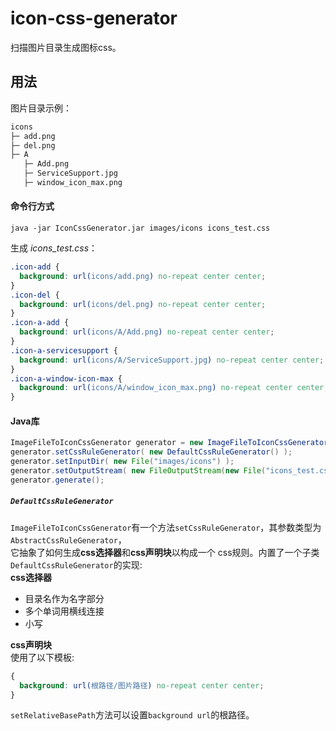 # icon-css-generator
扫描图片目录生成图标css。


## 用法

图片目录示例：
```txt
icons
├─ add.png
├─ del.png
├─ A
   ├─ Add.png
   ├─ ServiceSupport.jpg
   ├─ window_icon_max.png
```

#### 命令行方式
```shell
java -jar IconCssGenerator.jar images/icons icons_test.css
```


生成 *icons_test.css*：
```css
.icon-add {
  background: url(icons/add.png) no-repeat center center;
}
.icon-del {
  background: url(icons/del.png) no-repeat center center;
}
.icon-a-add {
  background: url(icons/A/Add.png) no-repeat center center;
}
.icon-a-servicesupport {
  background: url(icons/A/ServiceSupport.jpg) no-repeat center center;
}
.icon-a-window-icon-max {
  background: url(icons/A/window_icon_max.png) no-repeat center center;
}
```

#### Java库
```java
ImageFileToIconCssGenerator generator = new ImageFileToIconCssGenerator();
generator.setCssRuleGenerator( new DefaultCssRuleGenerator() );
generator.setInputDir( new File("images/icons") );
generator.setOutputStream( new FileOutputStream(new File("icons_test.css")) );
generator.generate();
```
##### `DefaultCssRuleGenerator`
`ImageFileToIconCssGenerator`有一个方法`setCssRuleGenerator`，其参数类型为`AbstractCssRuleGenerator`，  
它抽象了如何生成**css选择器**和**css声明块**以构成一个 css规则。内置了一个子类`DefaultCssRuleGenerator`的实现:  
**css选择器**
* 目录名作为名字部分
* 多个单词用横线连接
* 小写

**css声明块**  
使用了以下模板:
```css
{
  background: url(根路径/图片路径) no-repeat center center;
}
```
`setRelativeBasePath`方法可以设置`background url`的根路径。
